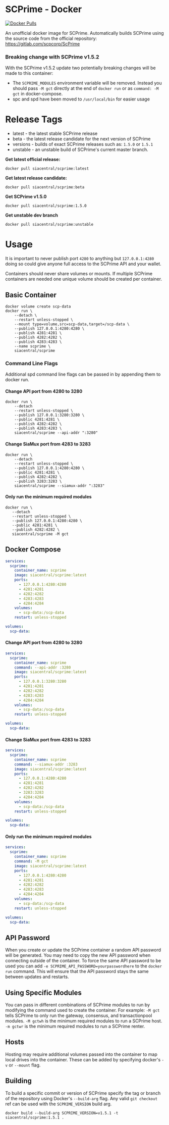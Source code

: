 # SCPrime - Docker

[![Docker Pulls](https://img.shields.io/docker/pulls/siacentral/scprime?color=2073ee&style=for-the-badge)](https://hub.docker.com/r/siacentral/scprime)

An unofficial docker image for SCPrime. Automatically builds SCPrime using the source code from the official repository: https://gitlab.com/scpcorp/ScPrime

### Breaking change with SCPrime v1.5.2
With the SCPrime v1.5.2 update two potentially breaking changes will be made to this container: 
+ The `SCPRIME_MODULES` environment variable will be removed. Instead you should
pass `-M gct` directly at the end of `docker run` or as `command: -M gct` in docker-compose. 
+ spc and spd have been moved to `/usr/local/bin` for easier usage

# Release Tags

+ latest - the latest stable SCPrime release
+ beta - the latest release candidate for the next version of SCPrime
+ versions - builds of exact SCPrime releases such as: `1.5.0` or `1.5.1`
+ unstable - an unstable build of SCPrime's current master branch.

**Get latest official release:**
```
docker pull siacentral/scprime:latest
```

**Get latest release candidate:**
```
docker pull siacentral/scprime:beta
```

**Get SCPrime v1.5.0**
```
docker pull siacentral/scprime:1.5.0
```

**Get unstable dev branch**
```
docker pull siacentral/scprime:unstable
```

# Usage

It is important to never publish port `4280` to anything but 
`127.0.0.1:4280` doing so could give anyone full access to the SCPrime API and
your wallet.

Containers should never share volumes or mounts. If multiple SCPrime containers
are needed one unique volume should be created per container.

## Basic Container
```
docker volume create scp-data
docker run \
	--detach \
	--restart unless-stopped \
	--mount type=volume,src=scp-data,target=/scp-data \
	--publish 127.0.0.1:4280:4280 \
	--publish 4281:4281 \
	--publish 4282:4282 \
	--publish 4283:4283 \
	--name scprime \
	siacentral/scprime
```

### Command Line Flags

Additional spd command line flags can be passed in by appending them to docker
run.

#### Change API port from 4280 to 3280
```
docker run \
	--detach
	--restart unless-stopped \
	--publish 127.0.0.1:3280:3280 \
	--public 4281:4281 \
	--publish 4282:4282 \
	--publish 4283:4283 \
	siacentral/scprime --api-addr ":3280"
 ```


#### Change SiaMux port from 4283 to 3283
```
docker run \
	--detach
	--restart unless-stopped \
	--publish 127.0.0.1:4280:4280 \
	--public 4281:4281 \
	--publish 4282:4282 \
	--publish 3283:3283 \
	siacentral/scprime --siamux-addr ":3283"
 ```

#### Only run the minimum required modules
 ```
docker run \
	--detach
	--restart unless-stopped \
	--publish 127.0.0.1:4280:4280 \
	--public 4281:4281 \
	--publish 4282:4282 \
	siacentral/scprime -M gct
 ```

## Docker Compose

```yml
services:
  scprime:
    container_name: scprime
    image: siacentral/scprime:latest
    ports:
      - 127.0.0.1:4280:4280
      - 4281:4281
      - 4282:4282
      - 4283:4283
      - 4284:4284
    volumes:
      - scp-data:/scp-data
    restart: unless-stopped

volumes:
  scp-data:
```

#### Change API port from 4280 to 3280
```yml
services:
  scprime:
    container_name: scprime
    command: --api-addr :3280
    image: siacentral/scprime:latest
    ports:
      - 127.0.0.1:3280:3280
      - 4281:4281
      - 4282:4282
      - 4283:4283
      - 4284:4284
    volumes:
      - scp-data:/scp-data
    restart: unless-stopped

volumes:
  scp-data:
```


#### Change SiaMux port from 4283 to 3283
```yml
services:
  scprime:
    container_name: scprime
    command: --siamux-addr :3283
    image: siacentral/scprime:latest
    ports:
      - 127.0.0.1:4280:4280
      - 4281:4281
      - 4282:4282
      - 3283:3283
      - 4284:4284
    volumes:
      - scp-data:/scp-data
    restart: unless-stopped

volumes:
  scp-data:
```

#### Only run the minimum required modules
```yml
services:
  scprime:
    container_name: scprime
    command: -M gct
    image: siacentral/scprime:latest
    ports:
      - 127.0.0.1:4280:4280
      - 4281:4281
      - 4282:4282
      - 4283:4283
      - 4284:4284
    volumes:
      - scp-data:/scp-data
    restart: unless-stopped

volumes:
  scp-data:
```

## API Password

When you create or update the SCPrime container a random API password will be
generated. You may need to copy the new API password when connecting outside of
the container. To force the same API password to be used you can add
`-e SCPRIME_API_PASSWORD=yourpasswordhere` to the `docker run` command. This will
ensure that the API password stays the same between updates and restarts.

## Using Specific Modules

You can pass in different combinations of SCPrime modules to run by modifying the 
command used to create the container. For example: `-M gct` tells SCPrime to only
run the gateway, consensus, and transactionpool modules. `-M gctwh` is the minimum
required modules to run a SCPrime host. `-m gctwr` is the minimum required modules to
run a SCPrime renter.

## Hosts

Hosting may require additional volumes passed into the container to map
local drives into the container. These can be added by specifying
docker's `-v` or `--mount` flag.

## Building

To build a specific commit or version of SCPrime specify the tag or branch of the 
repository using Docker's `--build-arg` flag. Any valid `git checkout` ref can
be used with the `SCPRIME_VERSION` build arg.

```
docker build --build-arg SCPRIME_VERSION=v1.5.1 -t siacentral/scprime:1.5.1 .
```
